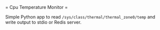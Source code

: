 = Cpu Temperature Monitor =

Simple Python app to read `/sys/class/thermal/thermal_zone0/temp` and write output to stdio or Redis server.
